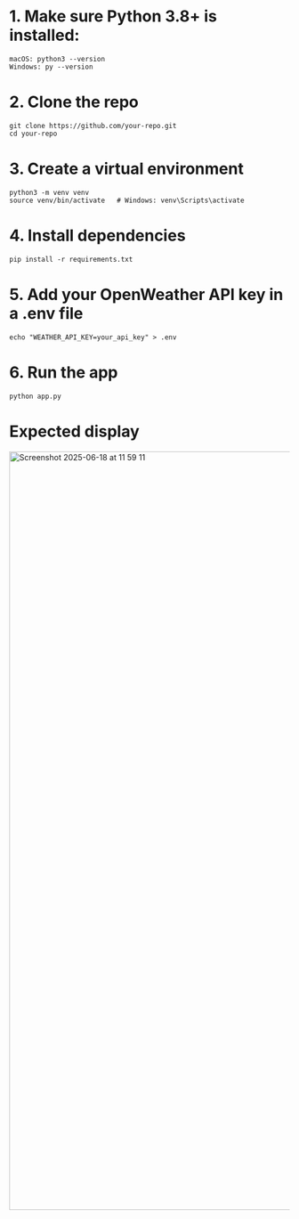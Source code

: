 # 1. Make sure Python 3.8+ is installed:
    macOS: python3 --version
    Windows: py --version

# 2. Clone the repo
    git clone https://github.com/your-repo.git
    cd your-repo

# 3. Create a virtual environment
    python3 -m venv venv
    source venv/bin/activate   # Windows: venv\Scripts\activate

# 4. Install dependencies
    pip install -r requirements.txt

# 5. Add your OpenWeather API key in a .env file
    echo "WEATHER_API_KEY=your_api_key" > .env

# 6. Run the app
    python app.py

# Expected display
<img width="1363" alt="Screenshot 2025-06-18 at 11 59 11" src="https://github.com/user-attachments/assets/ffea170a-6590-45ba-b9e0-1aa12306357c" />

